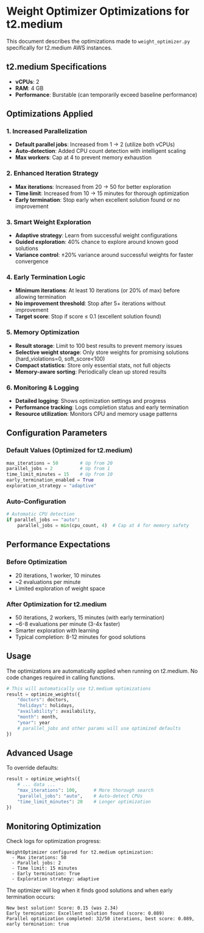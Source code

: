 # Weight Optimizer Optimizations for t2.medium

This document describes the optimizations made to `weight_optimizer.py` specifically for t2.medium AWS instances.

## t2.medium Specifications
- **vCPUs**: 2
- **RAM**: 4 GB
- **Performance**: Burstable (can temporarily exceed baseline performance)

## Optimizations Applied

### 1. Increased Parallelization
- **Default parallel jobs**: Increased from 1 → 2 (utilize both vCPUs)
- **Auto-detection**: Added CPU count detection with intelligent scaling
- **Max workers**: Cap at 4 to prevent memory exhaustion

### 2. Enhanced Iteration Strategy
- **Max iterations**: Increased from 20 → 50 for better exploration
- **Time limit**: Increased from 10 → 15 minutes for thorough optimization
- **Early termination**: Stop early when excellent solution found or no improvement

### 3. Smart Weight Exploration
- **Adaptive strategy**: Learn from successful weight configurations
- **Guided exploration**: 40% chance to explore around known good solutions
- **Variance control**: ±20% variance around successful weights for faster convergence

### 4. Early Termination Logic
- **Minimum iterations**: At least 10 iterations (or 20% of max) before allowing termination
- **No improvement threshold**: Stop after 5+ iterations without improvement
- **Target score**: Stop if score ≤ 0.1 (excellent solution found)

### 5. Memory Optimization
- **Result storage**: Limit to 100 best results to prevent memory issues
- **Selective weight storage**: Only store weights for promising solutions (hard_violations=0, soft_score<100)
- **Compact statistics**: Store only essential stats, not full objects
- **Memory-aware sorting**: Periodically clean up stored results

### 6. Monitoring & Logging
- **Detailed logging**: Shows optimization settings and progress
- **Performance tracking**: Logs completion status and early termination
- **Resource utilization**: Monitors CPU and memory usage patterns

## Configuration Parameters

### Default Values (Optimized for t2.medium)
```python
max_iterations = 50        # Up from 20
parallel_jobs = 2          # Up from 1  
time_limit_minutes = 15    # Up from 10
early_termination_enabled = True
exploration_strategy = "adaptive"
```

### Auto-Configuration
```python
# Automatic CPU detection
if parallel_jobs == "auto":
    parallel_jobs = min(cpu_count, 4)  # Cap at 4 for memory safety
```

## Performance Expectations

### Before Optimization
- 20 iterations, 1 worker, 10 minutes
- ~2 evaluations per minute
- Limited exploration of weight space

### After Optimization for t2.medium
- 50 iterations, 2 workers, 15 minutes (with early termination)
- ~6-8 evaluations per minute (3-4x faster)
- Smarter exploration with learning
- Typical completion: 8-12 minutes for good solutions

## Usage

The optimizations are automatically applied when running on t2.medium. No code changes required in calling functions.

```python
# This will automatically use t2.medium optimizations
result = optimize_weights({
    "doctors": doctors,
    "holidays": holidays, 
    "availability": availability,
    "month": month,
    "year": year
    # parallel_jobs and other params will use optimized defaults
})
```

## Advanced Usage

To override defaults:
```python
result = optimize_weights({
    # ... data ...
    "max_iterations": 100,      # More thorough search
    "parallel_jobs": "auto",    # Auto-detect CPUs  
    "time_limit_minutes": 20    # Longer optimization
})
```

## Monitoring Optimization

Check logs for optimization progress:
```
WeightOptimizer configured for t2.medium optimization:
  - Max iterations: 50
  - Parallel jobs: 2
  - Time limit: 15 minutes
  - Early termination: True
  - Exploration strategy: adaptive
```

The optimizer will log when it finds good solutions and when early termination occurs:
```
New best solution! Score: 0.15 (was 2.34)
Early termination: Excellent solution found (score: 0.089)
Parallel optimization completed: 32/50 iterations, best score: 0.089, early termination: true
``` 